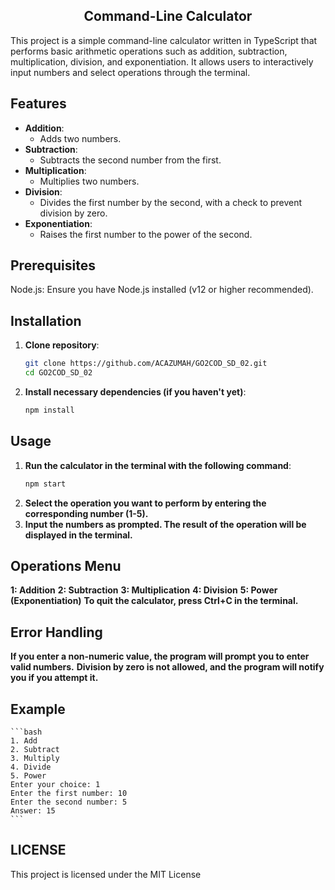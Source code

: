 <h2 align="center"> Command-Line Calculator </h2>

This project is a simple command-line calculator written in TypeScript that performs basic arithmetic operations such as addition, 
subtraction, multiplication, division, and exponentiation. It allows users to interactively input numbers and select operations through the terminal.

## Features
- **Addition**: 
  - Adds two numbers.
- **Subtraction**: 
  - Subtracts the second number from the first.
- **Multiplication**: 
  - Multiplies two numbers.
- **Division**: 
  - Divides the first number by the second, with a check to prevent division by zero.
- **Exponentiation**: 
  - Raises the first number to the power of the second.

## Prerequisites
  Node.js: Ensure you have Node.js installed (v12 or higher recommended).

## Installation

1. **Clone repository**:
   ```bash
   git clone https://github.com/ACAZUMAH/GO2COD_SD_02.git
   cd GO2COD_SD_02
   ```

2. **Install necessary dependencies (if you haven't yet)**:
   ```bash
   npm install
   ```

## Usage
1. **Run the calculator in the terminal with the following command**:
   ```bash
   npm start
   ```
2. **Select the operation you want to perform by entering the corresponding number (1-5).**
3. **Input the numbers as prompted. The result of the operation will be displayed in the terminal.**

## Operations Menu
**1: Addition**
**2: Subtraction**
**3: Multiplication**
**4: Division**
**5: Power (Exponentiation)**
**To quit the calculator, press Ctrl+C in the terminal.**

## Error Handling

**If you enter a non-numeric value, the program will prompt you to enter valid numbers.**
**Division by zero is not allowed, and the program will notify you if you attempt it.**

## Example
    ```bash
    1. Add
    2. Subtract
    3. Multiply
    4. Divide
    5. Power
    Enter your choice: 1
    Enter the first number: 10
    Enter the second number: 5
    Answer: 15
    ```

## LICENSE
This project is licensed under the MIT License